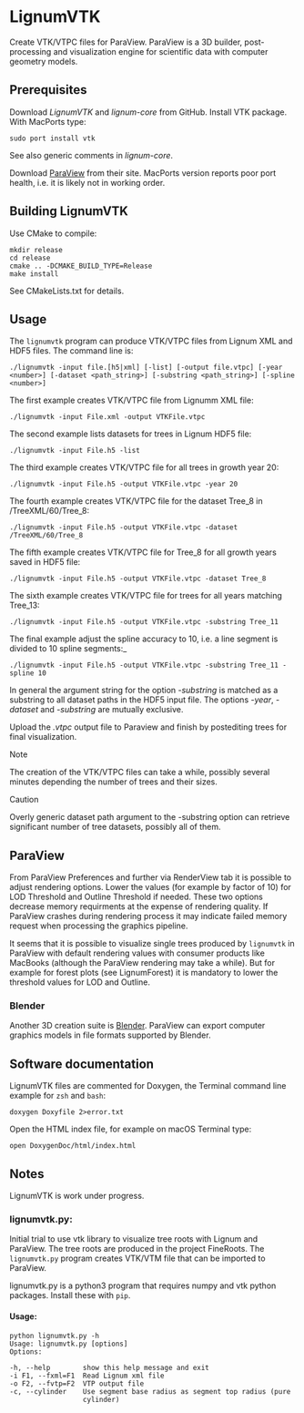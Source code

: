 # LignumVTK
Create VTK/VTPC files for ParaView. ParaView is a 3D builder, post-processing and visualization engine for scientific data
with computer geometry models.

## Prerequisites 
Download *LignumVTK* and *lignum-core* from GitHub. Install VTK package.
With MacPorts type:

	sudo port install vtk
	
See also generic comments in *lignum-core*.

Download [ParaView](https://www.paraview.org) from their site.
MacPorts version reports poor port health, i.e. it is likely 
not in working order.

## Building LignumVTK
Use CMake to compile:
	
	mkdir release
	cd release
	cmake .. -DCMAKE_BUILD_TYPE=Release
	make install

See CMakeLists.txt for details.

## Usage
The `lignumvtk` program can produce VTK/VTPC files from Lignum XML and HDF5 files. The command line is:

	./lignumvtk -input file.[h5|xml] [-list] [-output file.vtpc] [-year <number>] [-dataset <path_string>] [-substring <path_string>] [-spline <number>]
	
The first example creates VTK/VTPC file from Lignumm XML file:
	
	./lignumvtk -input File.xml -output VTKFile.vtpc

The second example lists datasets for trees in Lignum HDF5 file:

	./lignumvtk -input File.h5 -list
	
The third example creates VTK/VTPC file for all trees in growth year 20:

	./lignumvtk -input File.h5 -output VTKFile.vtpc -year 20
	
The fourth example creates VTK/VTPC file for the dataset Tree_8 in /TreeXML/60/Tree_8:

	./lignumvtk -input File.h5 -output VTKFile.vtpc -dataset /TreeXML/60/Tree_8
	
The fifth example creates VTK/VTPC file for Tree_8 for all growth years saved in HDF5 file:

	./lignumvtk -input File.h5 -output VTKFile.vtpc -dataset Tree_8
	
The sixth example creates VTK/VTPC file for trees for all years matching Tree_13:

	./lignumvtk -input File.h5 -output VTKFile.vtpc -substring Tree_11
	
The final example adjust the spline accuracy to 10, i.e. a line segment is divided to 10 spline segments:_

	./lignumvtk -input File.h5 -output VTKFile.vtpc -substring Tree_11 -spline 10
	
In general the argument string for the option *-substring* is matched as a substring to all
dataset paths in the HDF5 input file. The options *-year*, *-dataset* and *-substring* are mutually exclusive.
	
Upload the *.vtpc* output file to Paraview and finish by postediting trees for final visualization.

> [!NOTE] 
> The creation of the VTK/VTPC files can take a while, possibly several minutes depending the number of trees
> and their sizes. 

> [!CAUTION]
> Overly generic dataset path argument to the -substring option can retrieve significant number of tree datasets,
> possibly all of them.

## ParaView
From  ParaView Preferences and further via RenderView tab it is possible to adjust rendering options.
Lower the values (for example by factor of 10) for LOD Threshold and Outline Threshold if needed.
These two options decrease memory requirments at the expense of rendering quality. If ParaView crashes during rendering process 
it may indicate failed memory request when processing the graphics pipeline. 

It seems that it is possible to visualize single trees produced by `lignumvtk` in ParaView with 
default rendering values with consumer products like MacBooks (although the ParaView rendering may take a while). 
But for example for forest plots (see LignumForest) it is mandatory to lower the threshold values for LOD and Outline.

### Blender
Another 3D creation suite is [Blender](https://www.blender.org). ParaView can export computer graphics models
in file formats supported by Blender. 

## Software documentation
LignumVTK files are commented for Doxygen, the Terminal command line example for `zsh` and `bash`:

	doxygen Doxyfile 2>error.txt
	
Open the HTML index file, for example on macOS Terminal type:

	open DoxygenDoc/html/index.html
	
## Notes
LignumVTK is work under progress.

### lignumvtk.py: 
Initial trial to use vtk library to visualize tree roots with Lignum and ParaView. The tree roots are produced in 
the project FineRoots. The `lignumvtk.py` program creates VTK/VTM file that can be imported to ParaView.

lignumvtk.py is a python3 program that requires numpy and vtk python packages. Install these with `pip`.

#### Usage:

	python lignumvtk.py -h
	Usage: lignumvtk.py [options]
	Options:

	-h, --help        show this help message and exit
	-i F1, --fxml=F1  Read Lignum xml file
	-o F2, --fvtp=F2  VTP output file
	-c, --cylinder    Use segment base radius as segment top radius (pure
                      cylinder)

   



